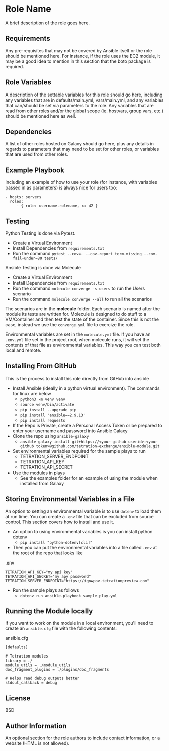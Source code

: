 Role Name
=========

A brief description of the role goes here.

Requirements
------------

Any pre-requisites that may not be covered by Ansible itself or the role should be mentioned here. For instance, if the role uses the EC2 module, it may be a good idea to mention in this section that the boto package is required.

Role Variables
--------------

A description of the settable variables for this role should go here, including any variables that are in defaults/main.yml, vars/main.yml, and any variables that can/should be set via parameters to the role. Any variables that are read from other roles and/or the global scope (ie. hostvars, group vars, etc.) should be mentioned here as well.

Dependencies
------------

A list of other roles hosted on Galaxy should go here, plus any details in regards to parameters that may need to be set for other roles, or variables that are used from other roles.

Example Playbook
----------------

Including an example of how to use your role (for instance, with variables passed in as parameters) is always nice for users too:

    - hosts: servers
      roles:
         - { role: username.rolename, x: 42 }

Testing
-------
Python Testing is done via Pytest.
- Create a Virtual Environment
- Install Dependencies from `requirements.txt`
- Run the command `pytest --cov=. --cov-report term-missing --cov-fail-under=80 tests/`

Ansible Testing is done via Molecule
- Create a Virtual Environment
- Install Dependencies from `requirements.txt`
- Run the command `molecule converge -s users` to run the Users scenario
- Run the command `molecule converge --all` to run all the scenarios

The scenarios are in the **molecule** folder.  Each scenario is named after the module its tests are written for.  Molecule is designed to do stuff to a VM/Container and then test the state of the container.  Since this is not the case, instead we use the `converge.yml` file to exercize the role.  

Environmental variables are set in the `molecule.yml` file.  If you have an `.env.yml` file set in the project root, when molecule runs, it will set the contents of that file as environmental variables. This way you can test both local and remote.

Installing From GitHub
----------------------
This is the process to install this role directly from GitHub into ansible

- Install Ansible (ideally in a python virtual environment).  The commands for linux are below
  - `python3 -m venv venv`
  - `source venv/bin/activate`
  - `pip install --upgrade pip`
  - `pip install 'ansible==2.9.13'`
  - `pip install requests`
- If the Repo is Private, create a Personal Access Token or be prepared to enter your username and password into Ansible Galaxy
- Clone the repo using `ansible-galaxy`
  - `ansible-galaxy install git+https://<your github userid>:<your github token>@github.com/tetration-exchange/ansible-module.git`
- Set environmental variables required for the sample plays to run
  - TETRATION_SERVER_ENDPOINT
  - TETRATION_API_KEY
  - TETRATION_API_SECRET
- Use the modules in plays
  - See the examples folder for an example of using the module when installed from Galaxy

Storing Environmental Variables in a File
-----------------------------------------
An option to setting an environmental variable is to use `dotenv` to load them at run time.  You can create a `.env` file that can be excluded from source control.  This section covers how to install and use it.

- An option to using environmental variables is you can install python dotenv
  - `pip install "python-dotenv[cli]"`
- Then you can put the environmental variables into a file called `.env` at the root of the repo that looks like

.env
```
TETRATION_API_KEY="my api key"
TETRATION_API_SECRET="my apy password"
TETRATION_SERVER_ENDPOINT="https://ignwpov.tetrationpreview.com"
```
- Run the sample plays as follows
  - `dotenv run ansible-playbook sample_play.yml`

Running the Module locally
--------------------------
If you want to work on the module in a local environment, you'll need to create an `ansible.cfg` file with the following contents:

ansible.cfg
```
[defaults]

# Tetration modules
library = ./
module_utils = ./module_utils
doc_fragment_plugins = ./plugins/doc_fragments

# Helps read debug outputs better
stdout_callback = debug
```



License
-------

BSD

Author Information
------------------

An optional section for the role authors to include contact information, or a website (HTML is not allowed).

